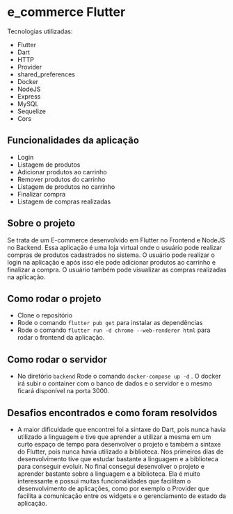 # e_commerce Flutter

Tecnologias utilizadas:

- Flutter
- Dart
- HTTP
- Provider
- shared_preferences
- Docker
- NodeJS
- Express
- MySQL
- Sequelize
- Cors

## Funcionalidades da aplicação

- Login
- Listagem de produtos
- Adicionar produtos ao carrinho
- Remover produtos do carrinho
- Listagem de produtos no carrinho
- Finalizar compra
- Listagem de compras realizadas

## Sobre o projeto

Se trata de um E-commerce desenvolvido em Flutter no Frontend e NodeJS no Backend. Essa aplicação é uma loja virtual onde o usuário pode realizar compras de produtos cadastrados no sistema. O usuário pode realizar o login na aplicação e após isso ele pode adicionar produtos ao carrinho e finalizar a compra. O usuário também pode visualizar as compras realizadas na aplicação. 

## Como rodar o projeto

- Clone o repositório
- Rode o comando `flutter pub get` para instalar as dependências
- Rode o comando `flutter run -d chrome --web-renderer html` para rodar o frontend da aplicação.

## Como rodar o servidor

- No diretório `backend` Rode o comando `docker-compose up -d` . O docker irá subir o container com o banco de dados e o servidor e o mesmo ficará disponível na porta 3000.

## Desafios encontrados e como foram resolvidos 

- A maior dificuldade que encontrei foi a sintaxe do Dart, pois nunca havia utilizado a linguagem e tive que aprender a utilizar a mesma em um curto espaço de tempo para desenvolver o projeto e também a sintaxe do Flutter, pois nunca havia utilizado a biblioteca. Nos primeiros dias de desenvolvimento tive que estudar bastante a linguagem e a biblioteca para conseguir evoluir. No final consegui desenvolver o projeto e aprender bastante sobre a linguagem e a biblioteca. Ela é muito interessante e possui muitas funcionalidades que facilitam o desenvolvimento de aplicações, como por exemplo o Provider que facilita a comunicação entre os widgets e o gerenciamento de estado da aplicação.

